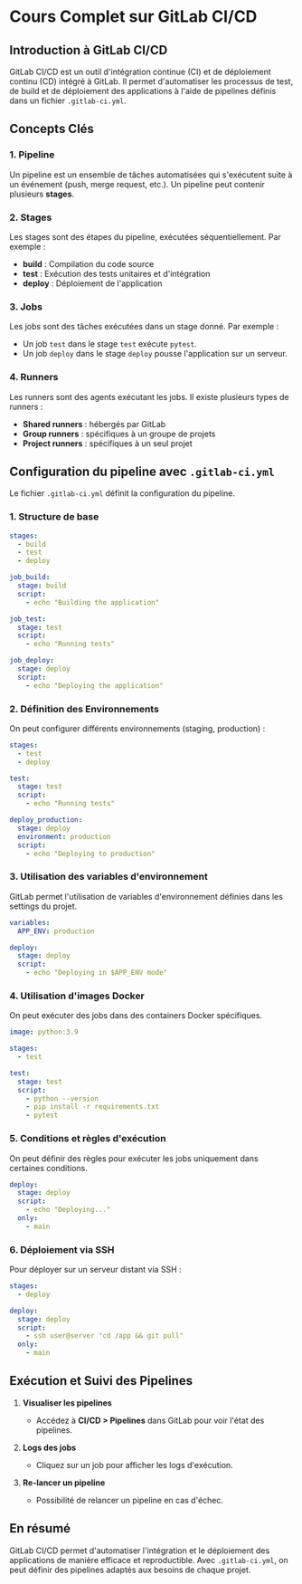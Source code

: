# Cours Complet sur GitLab CI/CD

## Introduction à GitLab CI/CD

GitLab CI/CD est un outil d'intégration continue (CI) et de déploiement continu (CD) intégré à GitLab. Il permet d'automatiser les processus de test, de build et de déploiement des applications à l'aide de pipelines définis dans un fichier `.gitlab-ci.yml`.

## Concepts Clés

### 1. **Pipeline**
Un pipeline est un ensemble de tâches automatisées qui s'exécutent suite à un événement (push, merge request, etc.). Un pipeline peut contenir plusieurs **stages**.

### 2. **Stages**
Les stages sont des étapes du pipeline, exécutées séquentiellement. Par exemple :
- **build** : Compilation du code source
- **test** : Exécution des tests unitaires et d'intégration
- **deploy** : Déploiement de l'application

### 3. **Jobs**
Les jobs sont des tâches exécutées dans un stage donné. Par exemple :
- Un job `test` dans le stage `test` exécute `pytest`.
- Un job `deploy` dans le stage `deploy` pousse l'application sur un serveur.

### 4. **Runners**
Les runners sont des agents exécutant les jobs. Il existe plusieurs types de runners :
- **Shared runners** : hébergés par GitLab
- **Group runners** : spécifiques à un groupe de projets
- **Project runners** : spécifiques à un seul projet

## Configuration du pipeline avec `.gitlab-ci.yml`
Le fichier `.gitlab-ci.yml` définit la configuration du pipeline.

### 1. **Structure de base**
```yaml
stages:
  - build
  - test
  - deploy

job_build:
  stage: build
  script:
    - echo "Building the application"

job_test:
  stage: test
  script:
    - echo "Running tests"

job_deploy:
  stage: deploy
  script:
    - echo "Deploying the application"
```

### 2. **Définition des Environnements**
On peut configurer différents environnements (staging, production) :
```yaml
stages:
  - test
  - deploy

test:
  stage: test
  script:
    - echo "Running tests"

deploy_production:
  stage: deploy
  environment: production
  script:
    - echo "Deploying to production"
```

### 3. **Utilisation des variables d'environnement**
GitLab permet l'utilisation de variables d'environnement définies dans les settings du projet.
```yaml
variables:
  APP_ENV: production

deploy:
  stage: deploy
  script:
    - echo "Deploying in $APP_ENV mode"
```

### 4. **Utilisation d'images Docker**
On peut exécuter des jobs dans des containers Docker spécifiques.
```yaml
image: python:3.9

stages:
  - test

test:
  stage: test
  script:
    - python --version
    - pip install -r requirements.txt
    - pytest
```

### 5. **Conditions et règles d'exécution**
On peut définir des règles pour exécuter les jobs uniquement dans certaines conditions.
```yaml
deploy:
  stage: deploy
  script:
    - echo "Deploying..."
  only:
    - main
```

### 6. **Déploiement via SSH**
Pour déployer sur un serveur distant via SSH :
```yaml
stages:
  - deploy

deploy:
  stage: deploy
  script:
    - ssh user@server "cd /app && git pull"
  only:
    - main
```

## Exécution et Suivi des Pipelines

1. **Visualiser les pipelines**
   - Accédez à **CI/CD > Pipelines** dans GitLab pour voir l'état des pipelines.

2. **Logs des jobs**
   - Cliquez sur un job pour afficher les logs d'exécution.

3. **Re-lancer un pipeline**
   - Possibilité de relancer un pipeline en cas d'échec.

## En résumé
GitLab CI/CD permet d'automatiser l'intégration et le déploiement des applications de manière efficace et reproductible. Avec `.gitlab-ci.yml`, on peut définir des pipelines adaptés aux besoins de chaque projet.

